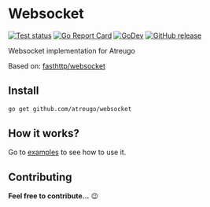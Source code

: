# Websocket

[![Test status](https://github.com/atreugo/websocket/actions/workflows/test.yml/badge.svg?branch=master)](https://github.com/atreugo/websocket/actions)
[![Go Report Card](https://goreportcard.com/badge/github.com/atreugo/websocket)](https://goreportcard.com/report/github.com/atreugo/websocket)
[![GoDev](https://img.shields.io/badge/go.dev-reference-007d9c?logo=go&logoColor=white)](https://pkg.go.dev/github.com/atreugo/websocket)
[![GitHub release](https://img.shields.io/github/release/atreugo/websocket.svg)](https://github.com/atreugo/websocket/releases)

Websocket implementation for Atreugo

Based on: [fasthttp/websocket](https://github.com/fasthttp/websocket)

## Install

```bash
go get github.com/atreugo/websocket
```

## How it works?

Go to [examples](https://github.com/atreugo/examples/tree/master/websocket) to see how to use it.

## Contributing

**Feel free to contribute...** :wink:
